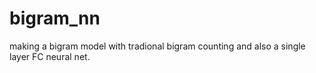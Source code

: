 # bigram_nn
making a bigram model with tradional bigram counting and also a single layer FC neural net.
